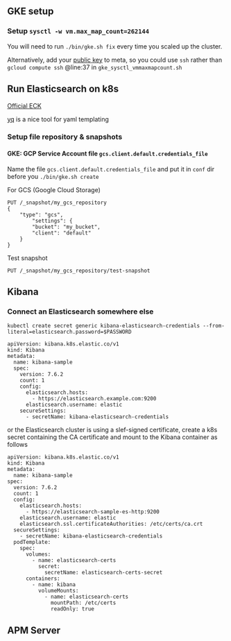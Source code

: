 ## GKE setup

### Setup `sysctl -w vm.max_map_count=262144`

You will need to run `./bin/gke.sh fix` every time you scaled up the cluster.

Alternatively, add your [public key](https://console.cloud.google.com/compute/metadata/sshKeys) to meta, so you could use `ssh` rather than `gcloud compute ssh` @line:37 in `gke_sysctl_vmmaxmapcount.sh`

## Run Elasticsearch on k8s

[Official ECK](https://www.elastic.co/guide/en/cloud-on-k8s/1.0/k8s-quickstart.html#k8s-deploy-eck)

[yq](https://mikefarah.gitbook.io/yq/) is a nice tool for yaml templating

### Setup file repository & snapshots

#### GKE: GCP Service Account file `gcs.client.default.credentials_file`

Name the file `gcs.client.default.credentials_file` and put it in `conf` dir before you `./bin/gke.sh create`

For GCS (Google Cloud Storage)

```
PUT /_snapshot/my_gcs_repository
{
    "type": "gcs",
        "settings": {
        "bucket": "my_bucket",
        "client": "default"
    }
}
```

Test snapshot

```
PUT /_snapshot/my_gcs_repository/test-snapshot
```

## Kibana

### Connect an Elasticsearch somewhere else

```
kubectl create secret generic kibana-elasticsearch-credentials --from-literal=elasticsearch.password=$PASSWORD
```

```
apiVersion: kibana.k8s.elastic.co/v1
kind: Kibana
metadata:
  name: kibana-sample
  spec:
    version: 7.6.2
    count: 1
    config:
      elasticsearch.hosts:
        - https://elasticsearch.example.com:9200
      elasticsearch.username: elastic
    secureSettings:
      - secretName: kibana-elasticsearch-credentials
```

or the Elasticsearch cluster is using a slef-signed certificate, create a k8s secret containing the CA certificate and mount to the Kibana container as follows

```
apiVersion: kibana.k8s.elastic.co/v1
kind: Kibana
metadata:
  name: kibana-sample
spec:
  version: 7.6.2
  count: 1
  config:
    elasticsearch.hosts:
      - https://elasticsearch-sample-es-http:9200
    elasticsearch.username: elastic
    elasticsearch.ssl.certificateAuthorities: /etc/certs/ca.crt
  secureSettings:
    - secretName: kibana-elasticsearch-credentials
  podTemplate:
    spec:
      volumes:
        - name: elasticsearch-certs
          secret:
            secretName: elasticsearch-certs-secret
      containers:
        - name: kibana
          volumeMounts:
            - name: elasticsearch-certs
              mountPath: /etc/certs
              readOnly: true
```

## APM Server
